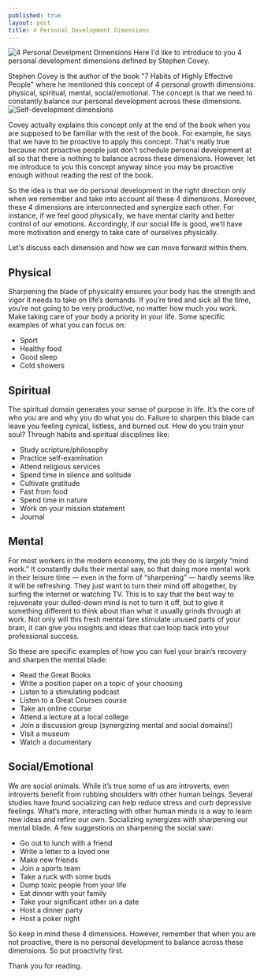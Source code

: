 ```yaml
---
published: true
layout: post
title: 4 Personal Development Dimensions
---
```

![4 Personal Develpment Dimensions]({{site.baseurl}}/images/7-dimensions.png)
Here I'd like to introduce to you 4 personal development dimensions defined by Stephen Covey.
<!--more-->

Stephen Covey is the author of the book "7 Habits of Highly Effective People" where he mentioned this concept of 4 personal growth dimensions: physical, spiritual, mental, social/emotional. The concept is that we need to constantly balance our personal development across these dimensions.
![Self-development dimensions]({{site.baseurl}}/images/7-dimensions-illustration.svg)

Covey actually explains this concept only at the end of the book when you are supposed to be familiar with the rest of the book. For example, he says that we have to be proactive to apply this concept. That's really true because not proactive people just don't schedule personal development at all so that there is nothing to balance across these dimensions. However, let me introduce to you this concept anyway since you may be proactive enough without reading the rest of the book.

So the idea is that we do personal development in the right direction only when we remember and take into account all these 4 dimensions. Moreover, these 4 dimensions are interconnected and synergize each other. For instance, if we feel good physically, we have mental clarity and better control of our emotions. Accordingly, if our social life is good, we’ll have more motivation and energy to take care of ourselves physically.

Let's discuss each dimension and how we can move forward within them.

## Physical
Sharpening the blade of physicality ensures your body has the strength and vigor it needs to take on life’s demands. If you’re tired and sick all the time, you’re not going to be very productive, no matter how much you work. Make taking care of your body a priority in your life. Some specific examples of what you can focus on:
* Sport
* Healthy food
* Good sleep
* Cold showers

## Spiritual
The spiritual domain generates your sense of purpose in life. It’s the core of who you are and why you do what you do. Failure to sharpen this blade can leave you feeling cynical, listless, and burned out.
How do you train your soul? Through habits and spiritual disciplines like:
* Study scripture/philosophy
* Practice self-examination
* Attend religious services
* Spend time in silence and solitude
* Cultivate gratitude
* Fast from food
* Spend time in nature
* Work on your mission statement
* Journal

## Mental
For most workers in the modern economy, the job they do is largely “mind work.” It constantly dulls their mental saw, so that doing more mental work in their leisure time — even in the form of “sharpening” — hardly seems like it will be refreshing. They just want to turn their mind off altogether, by surfing the internet or watching TV. This is to say that the best way to rejuvenate your dulled-down mind is not to turn it off, but to give it something different to think about than what it usually grinds through at work. Not only will this fresh mental fare stimulate unused parts of your brain, it can give you insights and ideas that can loop back into your professional success.

So these are specific examples of how you can fuel your brain’s recovery and sharpen the mental blade:

* Read the Great Books
* Write a position paper on a topic of your choosing
* Listen to a stimulating podcast
* Listen to a Great Courses course
* Take an online course
* Attend a lecture at a local college
* Join a discussion group (synergizing mental and social domains!)
* Visit a museum
* Watch a documentary

## Social/Emotional
We are social animals. While it’s true some of us are introverts, even introverts benefit from rubbing shoulders with other human beings. Several studies have found socializing can help reduce stress and curb depressive feelings. What’s more, interacting with other human minds is a way to learn new ideas and refine our own. Socializing synergizes with sharpening our mental blade.
A few suggestions on sharpening the social saw:
* Go out to lunch with a friend
* Write a letter to a loved one
* Make new friends
* Join a sports team
* Take a ruck with some buds
* Dump toxic people from your life
* Eat dinner with your family
* Take your significant other on a date
* Host a dinner party
* Host a poker night

So keep in mind these 4 dimensions. However, remember that when you are not proactive, there is no personal development to balance across these dimensions. So put proactivity first.

Thank you for reading.
